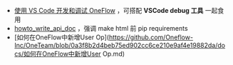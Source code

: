 - [使用 VS Code 开发和调试 OneFlow](https://github.com/Oneflow-Inc/OneTeam/issues/402) ，可搭配 **VSCode debug 工具** 一起食用
- [howto_write_api_doc](https://github.com/Oneflow-Inc/OneTeam/blob/master/tutorial/howto_write_api_docs.md) ，强调 make html 前 pip requirements
- [如何在OneFlow中新增User Op](https://github.com/Oneflow-Inc/OneTeam/blob/0a3f8b2d4beb75ed902cc6ce210e9af4e19882da/docs/如何在OneFlow中新增User Op.md) 

